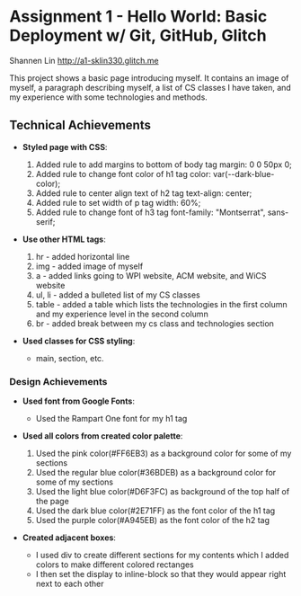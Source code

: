 Assignment 1 - Hello World: Basic Deployment w/ Git, GitHub, Glitch
===
Shannen Lin http://a1-sklin330.glitch.me

This project shows a basic page introducing myself. It contains an image of myself, a paragraph describing myself, a list of CS classes I have taken, and my experience with some technologies and methods.

## Technical Achievements
- **Styled page with CSS**: 
    1. Added rule to add margins to bottom of body tag
        margin: 0 0 50px 0;
    2. Added rule to change font color of h1 tag
        color: var(--dark-blue-color);
    3. Added rule to center align text of h2 tag
        text-align: center;
    4. Added rule to set width of p tag
        width: 60%;
    5. Added rule to change font of h3 tag
        font-family: "Montserrat", sans-serif;

- **Use other HTML tags**: 
    1. hr - added horizontal line
    2. img - added image of myself
    3. a - added links going to WPI website, ACM website, and WiCS website
    4. ul, li - added a bulleted list of my CS classes
    5. table - added a table which lists the technologies in the first column and my experience level in the second column
    6. br - added break between my cs class and technologies section

- **Used classes for CSS styling**: 
    * main, section, etc.

### Design Achievements
- **Used font from Google Fonts**: 
    * Used the Rampart One font for my h1 tag

- **Used all colors from created color palette**: 
    1. Used the pink color(#FF6EB3) as a background color for some of my sections
    2. Used the regular blue color(#36BDEB) as a background color for some of my sections
    3. Used the light blue color(#D6F3FC) as background of the top half of the page
    4. Used the dark blue color(#2E71FF) as the font color of the h1 tag
    5. Used the purple color(#A945EB) as the font color of the h2 tag

- **Created adjacent boxes**: 
    * I used div to create different sections for my contents which I added colors to make different colored rectanges
    * I then set the display to inline-block so that they would appear right next to each other
